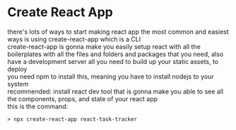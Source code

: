 # Create React App

there's lots of ways to start making react app
the most common and easiest ways is using
create-react-app which is a CLI
<br>
create-react-app is gonna make you easily setup react
with all the boilerplates with all the files
and folders and packages that you need, also have a development server
all you need to build up your static assets, to deploy
<br>
you need npm to install this, meaning you have
to install nodejs to your system
<br>
recommended: install react dev tool
that is gonna make you able to see all the components, props,
and state of your react app
<br>
this is the command:

```
> npx create-react-app react-task-tracker
```

